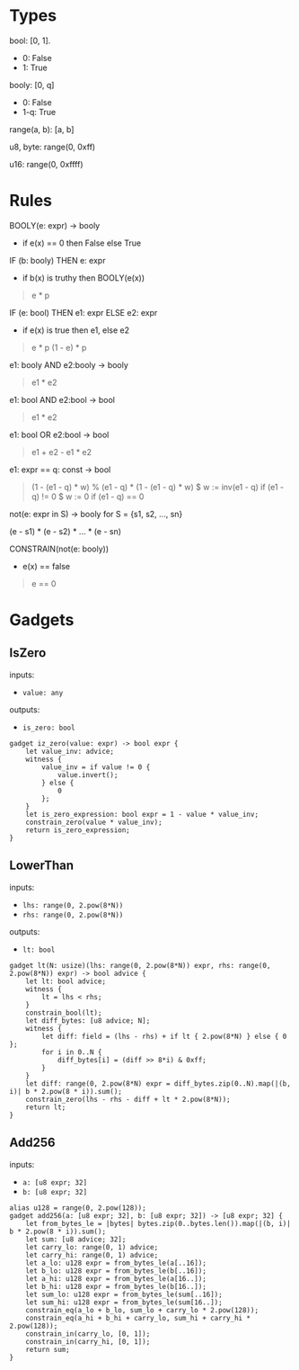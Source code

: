 # Types


bool: [0, 1].
- 0: False
- 1: True

booly: [0, q]
- 0: False
- 1-q: True

range(a, b): [a, b]

u8, byte: range(0, 0xff)

u16: range(0, 0xffff)


# Rules


BOOLY(e: expr) -> booly

- if e(x) == 0 then False else True

IF (b: booly) THEN e: expr

- if b(x) is truthy then BOOLY(e(x))

> e * p

IF (e: bool) THEN e1: expr ELSE e2: expr

- if e(x) is true then e1, else e2

> e * p
> (1 - e) * p

e1: booly AND e2:booly -> booly

> e1 * e2

e1: bool AND e2:bool -> bool

> e1 * e2

e1: bool OR e2:bool -> bool

> e1 + e2 - e1 * e2

e1: expr == q: const -> bool

> (1 - (e1 - q) * w)
% (e1 - q) * (1 - (e1 - q) * w)
$ w := inv(e1 - q) if (e1 - q) != 0
$ w := 0 if (e1 - q) == 0

not(e: expr in S) -> booly
  for S = {s1, s2, ..., sn}

(e - s1) * (e - s2) * ... * (e - sn)

CONSTRAIN(not(e: booly))

- e(x) == false

> e == 0

# Gadgets

## IsZero

inputs:
- `value: any`

outputs:
- `is_zero: bool`


```
gadget iz_zero(value: expr) -> bool expr {
    let value_inv: advice;
    witness {
        value_inv = if value != 0 {
            value.invert();
        } else {
            0
        };
    }
    let is_zero_expression: bool expr = 1 - value * value_inv;
    constrain_zero(value * value_inv); 
    return is_zero_expression;
}
```

## LowerThan

inputs:
- `lhs: range(0, 2.pow(8*N))`
- `rhs: range(0, 2.pow(8*N))`

outputs:
- `lt: bool`

```
gadget lt(N: usize)(lhs: range(0, 2.pow(8*N)) expr, rhs: range(0, 2.pow(8*N)) expr) -> bool advice {
    let lt: bool advice;
    witness {
        lt = lhs < rhs;
    }
    constrain_bool(lt);
    let diff_bytes: [u8 advice; N];
    witness {
        let diff: field = (lhs - rhs) + if lt { 2.pow(8*N) } else { 0 };
        for i in 0..N {
            diff_bytes[i] = (diff >> 8*i) & 0xff;
        }
    }
    let diff: range(0, 2.pow(8*N) expr = diff_bytes.zip(0..N).map(|(b, i)| b * 2.pow(8 * i)).sum();
    constrain_zero(lhs - rhs - diff + lt * 2.pow(8*N));
    return lt;
}
```

## Add256

inputs:
- `a: [u8 expr; 32]`
- `b: [u8 expr; 32]`

```
alias u128 = range(0, 2.pow(128));
gadget add256(a: [u8 expr; 32], b: [u8 expr; 32]) -> [u8 expr; 32] {
    let from_bytes_le = |bytes| bytes.zip(0..bytes.len()).map(|(b, i)| b * 2.pow(8 * i)).sum();
    let sum: [u8 advice; 32];
    let carry_lo: range(0, 1) advice;
    let carry_hi: range(0, 1) advice;
    let a_lo: u128 expr = from_bytes_le(a[..16]);
    let b_lo: u128 expr = from_bytes_le(b[..16]);
    let a_hi: u128 expr = from_bytes_le(a[16..]);
    let b_hi: u128 expr = from_bytes_le(b[16..]);
    let sum_lo: u128 expr = from_bytes_le(sum[..16]);
    let sum_hi: u128 expr = from_bytes_le(sum[16..]);
    constrain_eq(a_lo + b_lo, sum_lo + carry_lo * 2.pow(128));
    constrain_eq(a_hi + b_hi + carry_lo, sum_hi + carry_hi * 2.pow(128));
    constrain_in(carry_lo, [0, 1]);
    constrain_in(carry_hi, [0, 1]);
    return sum;
}
```

